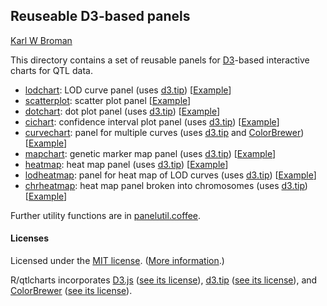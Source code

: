 ## Reuseable D3-based panels

[Karl W Broman](http://kbroman.org)

This directory contains a set of reusable panels for
[D3](http://d3js.org)-based interactive charts for QTL data.

- [lodchart](inst/panels/lodchart): LOD curve panel
  (uses [d3.tip](http://github.com/Caged/d3-tip))
  \[[Example](http://kbroman.org/qtlcharts/assets/panels/lodchart/test)\]
- [scatterplot](inst/panels/scatterplot): scatter plot panel
  \[[Example](http://kbroman.org/qtlcharts/assets/panels/scatterplot/test)\]
- [dotchart](inst/panels/dotchart): dot plot panel
  (uses [d3.tip](http://github.com/Caged/d3-tip))
  \[[Example](http://kbroman.org/qtlcharts/assets/panels/dotchart/test)\]
- [cichart](inst/panels/cichart): confidence interval plot panel
  (uses [d3.tip](http://github.com/Caged/d3-tip))
  \[[Example](http://kbroman.org/qtlcharts/assets/panels/cichart/test)\]
- [curvechart](inst/panels/curvechart): panel for multiple curves
  (uses [d3.tip](http://github.com/Caged/d3-tip)
  and [ColorBrewer](http://colorbrewer2.org))
  \[[Example](http://kbroman.org/qtlcharts/assets/panels/curvechart/test)\]
- [mapchart](inst/panels/mapchart): genetic marker map panel
  (uses [d3.tip](http://github.com/Caged/d3-tip))
  \[[Example](http://kbroman.org/qtlcharts/assets/panels/mapchart/test)\]
- [heatmap](inst/panels/heatmap): heat map panel
  (uses [d3.tip](http://github.com/Caged/d3-tip))
  \[[Example](http://kbroman.org/qtlcharts/assets/panels/heatmap/test)\]
- [lodheatmap](inst/panels/lodheatmap): panel for heat map of LOD curves
  (uses [d3.tip](http://github.com/Caged/d3-tip))
  \[[Example](http://kbroman.org/qtlcharts/assets/panels/lodheatmap/test)\]
- [chrheatmap](inst/panels/chrheatmap): heat map panel broken into chromosomes
  (uses [d3.tip](http://github.com/Caged/d3-tip))
  \[[Example](http://kbroman.org/qtlcharts/assets/panels/chrheatmap/test)\]

Further utility functions are in [panelutil.coffee](panelutil.coffee).

#### Licenses

Licensed under the [MIT license](LICENSE). ([More information](http://en.wikipedia.org/wiki/MIT_License).)

R/qtlcharts incorporates [D3.js](http://d3js.org)
([see its license](../d3/LICENSE)),
[d3.tip](http://github.com/Caged/d3-tip)
([see its license](../d3-tip/LICENSE)), and
[ColorBrewer](http://colorbrewer2.org) ([see its license](../colorbrewer/LICENSE)).

